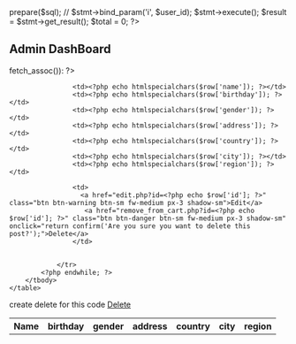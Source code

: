 <?php



require_once '../connection.php';
include '../includes/header.php';

if (!isset($_SESSION['user_id'])) {
    header('Location: ../Login/login.php');
    exit();
}

$user_id = $_SESSION['user_id'];
// $sql = "SELECT cart.id as cart_id, products.name, products.price, products.image, cart.quantity FROM cart JOIN products ON cart.product_id = products.id WHERE cart.user_id = ?";

$sql = "SELECT id, name, birthday, gender, address, country, city, region FROM user";

$stmt = $conn->prepare($sql);
// $stmt->bind_param('i', $user_id);
$stmt->execute();
$result = $stmt->get_result();
$total = 0;
?>
<div class='container mt-5'>
    <h2>Admin DashBoard</h2>
    <table class='table'>
        <thead>
            <tr>
                <th>Name </th>
                <th>birthday</th>
                <th>gender</th>
                <th>address</th>
                <th>country</th>
                <th>city</th>
                <th>region</th>
            </tr>
        </thead>
        <tbody>
            <?php while ($row = $result->fetch_assoc()): ?>
                <tr>
                    
                    <td><?php echo htmlspecialchars($row['name']); ?></td>
                    <td><?php echo htmlspecialchars($row['birthday']); ?></td>
                    <td><?php echo htmlspecialchars($row['gender']); ?></td>
                    <td><?php echo htmlspecialchars($row['address']); ?></td>
                    <td><?php echo htmlspecialchars($row['country']); ?></td>
                    <td><?php echo htmlspecialchars($row['city']); ?></td>
                    <td><?php echo htmlspecialchars($row['region']); ?></td>
                  
                    <td>
                      <a href="edit.php?id=<?php echo $row['id']; ?>" class="btn btn-warning btn-sm fw-medium px-3 shadow-sm">Edit</a>
                       <a href="remove_from_cart.php?id=<?php echo $row['id']; ?>" class="btn btn-danger btn-sm fw-medium px-3 shadow-sm" onclick="return confirm('Are you sure you want to delete this post?');">Delete</a>
                    </td>

                  
                </tr>
            <?php endwhile; ?>
        </tbody>
    </table>
</div>
<?php include '../includes/footer.php'; ?> 

create delete for this code <a href="remove_from_cart.php?id=<?php echo $row['id']; ?>" class="btn btn-danger btn-sm fw-medium px-3 shadow-sm" onclick="return confirm('Are you sure you want to delete this post?');">Delete</a>
